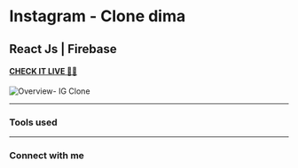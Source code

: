 # Instagram - Clone dima

## React Js | Firebase

#### [CHECK IT LIVE 🚀🤩](https://my-insta-clone-dima.vercel.app/)

![Overview- IG Clone](https://)

---

### Tools used

---
### Connect with me

